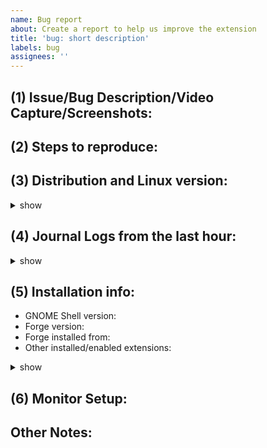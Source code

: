 ```yaml
---
name: Bug report
about: Create a report to help us improve the extension
title: 'bug: short description'
labels: bug
assignees: ''
---
```


<!-- Please be as descriptive as you can, please do not post any personally identifiable or confidential info on screenshots / video captures.
Tick the checkboxes by clicking them after submitting or by replacing with [x]-->

## (1) Issue/Bug Description/Video Capture/Screenshots:
<!-- Please describe the issue/bug in detail. Screenshots or screen recordings can be very helpful -->


## (2) Steps to reproduce:
<!-- List the steps to get your problem to happen, if you know them. -->


## (3) Distribution and Linux version:
<details> <summary> show </summary>
<pre>
<!--
cat /etc/os-release && uname -a
-->
</pre>
</details>


## (4) Journal Logs from the last hour:
<details> <summary> show </summary>
<pre>
<!--
journalctl --since='1 hour ago' --follow /usr/bin/gnome-shell
-->
</pre>
</details>


## (5) Installation info:
- GNOME Shell version:  <!-- gnome-shell --version -->
- Forge version: <!-- Put the extensions.gnome.org version or the commit sha if compiled from source. -->
- Forge installed from:
- Other installed/enabled extensions:
<details> <summary> show </summary>
<pre>
<!--
# Other extensions:
gnome-extensions list --enabled --details
-->
</pre>
</details>


## (6) Monitor Setup:
<!--
Specifying the monitor/display setup helps a lot for tiling troubleshooting
For example: (2 x 1080p, 4K, Primary(Horizontal), Secondary(Vertical), etc)
-->


## Other Notes:
<!--
Anything not covered or N/A
-->

